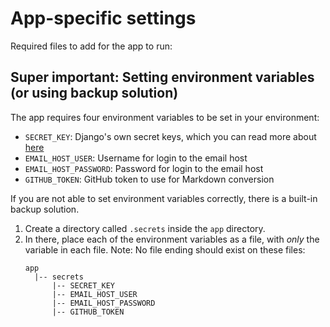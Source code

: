 # App-specific settings

Required files to add for the app to run:

## Super important: Setting environment variables (or using backup solution)

The app requires four environment variables to be set in your environment:

- `SECRET_KEY`: Django's own secret keys, which you can read more about [here](https://humberto.io/blog/tldr-generate-django-secret-key/)
- `EMAIL_HOST_USER`: Username for login to the email host
- `EMAIL_HOST_PASSWORD`: Password for login to the email host
- `GITHUB_TOKEN`: GitHub token to use for Markdown conversion

If you are not able to set environment variables correctly, there is a built-in backup solution.

1. Create a directory called `.secrets` inside the `app` directory.
2. In there, place each of the environment variables as a file, with _only_ the variable in each file. Note: No file ending should exist on these files:
    ```
    app
      |-- secrets
          |-- SECRET_KEY
          |-- EMAIL_HOST_USER
          |-- EMAIL_HOST_PASSWORD
          |-- GITHUB_TOKEN
    ```
